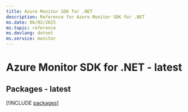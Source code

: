 ```yaml
---
title: Azure Monitor SDK for .NET
description: Reference for Azure Monitor SDK for .NET
ms.date: 06/02/2025
ms.topic: reference
ms.devlang: dotnet
ms.service: monitor
---
```

# Azure Monitor SDK for .NET - latest
## Packages - latest
[!INCLUDE [packages](monitor-index.md)]